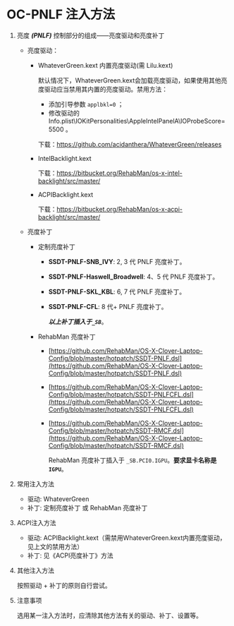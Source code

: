 # OC-PNLF 注入方法

1. 亮度 ***(PNLF)*** 控制部分的组成——亮度驱动和亮度补丁

   - 亮度驱动：

     - WhateverGreen.kext 内置亮度驱动(需 Lilu.kext)

       默认情况下，WhateverGreen.kext会加载亮度驱动，如果使用其他亮度驱动应当禁用其内置的亮度驱动。禁用方法：

       - 添加引导参数 `applbkl=0` ；
       - 修改驱动的 Info.plist\IOKitPersonalities\AppleIntelPanelA\IOProbeScore=5500 。
       
       下载：https://github.com/acidanthera/WhateverGreen/releases
       
     - IntelBacklight.kext
     
       下载：https://bitbucket.org/RehabMan/os-x-intel-backlight/src/master/
     
     - ACPIBacklight.kext
     
       下载：https://bitbucket.org/RehabMan/os-x-acpi-backlight/src/master/
     
   - 亮度补丁

     - 定制亮度补丁

       - **SSDT-PNLF-SNB_IVY**: 2, 3 代 PNLF 亮度补丁。
       
       - **SSDT-PNLF-Haswell_Broadwell**: 4、5 代 PNLF 亮度补丁。
       
       - **SSDT-PNLF-SKL_KBL**: 6, 7 代 PNLF 亮度补丁。
       
       - **SSDT-PNLF-CFL**: 8 代+ PNLF 亮度补丁。
       
         ***以上补丁插入于`_SB`***。
       
     - RehabMan 亮度补丁
     
       - [https://github.com/RehabMan/OS-X-Clover-Laptop-Config/blob/master/hotpatch/SSDT-PNLF.dsl](https://github.com/RehabMan/OS-X-Clover-Laptop-Config/blob/master/hotpatch/SSDT-PNLF.dsl)
     
       - [https://github.com/RehabMan/OS-X-Clover-Laptop-Config/blob/master/hotpatch/SSDT-PNLFCFL.dsl](https://github.com/RehabMan/OS-X-Clover-Laptop-Config/blob/master/hotpatch/SSDT-PNLFCFL.dsl)
     
       - [https://github.com/RehabMan/OS-X-Clover-Laptop-Config/blob/master/hotpatch/SSDT-RMCF.dsl](https://github.com/RehabMan/OS-X-Clover-Laptop-Config/blob/master/hotpatch/SSDT-RMCF.dsl)
     
         RehabMan 亮度补丁插入于 `_SB.PCI0.IGPU`。**要求显卡名称是 `IGPU`**。

2. 常用注入方法

   - 驱动: WhateverGreen
   - 补丁: 定制亮度补丁 或 RehabMan 亮度补丁
   
3. ACPI注入方法

   - 驱动: ACPIBacklight.kext（需禁用WhateverGreen.kext内置亮度驱动，见上文的禁用方法）
   - 补丁: 见《ACPI亮度补丁》方法

4. 其他注入方法

   按照驱动 + 补丁的原则自行尝试。

5. 注意事项

   选用某一注入方法时，应清除其他方法有关的驱动、补丁、设置等。
